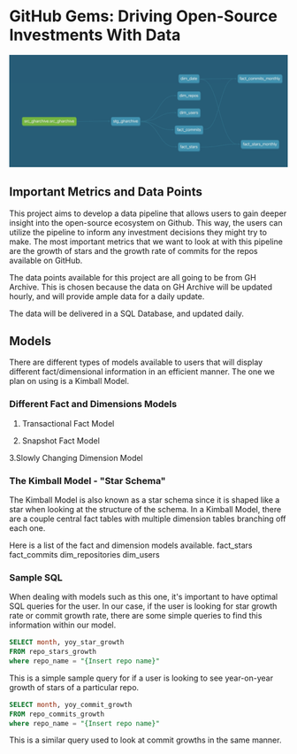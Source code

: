 # GitHub Gems: Driving Open-Source Investments With Data
![This is the lineage graph generated by dbt for the views in this repo.](./docs/dbt_dag.png)

## Important Metrics and Data Points 

This project aims to develop a data pipeline that allows users to gain deeper insight into the open-source ecosystem on 
Github. This way, the users can utilize the pipeline to inform any investment decisions they might try to make. 
The most important metrics that we want to look at with this pipeline are the growth of stars and the growth rate of commits for the repos 
available on GitHub. 

The data points available for this project are all going to be from GH Archive. This is chosen because the data on GH Archive will be 
updated hourly, and will provide ample data for a daily update. 

The data will be delivered in a SQL Database, and updated daily. 

## Models 

There are different types of models available to users that will display 
different fact/dimensional information in an efficient manner. The one we 
plan on using is a Kimball Model. 

### Different Fact and Dimensions Models 
1. Transactional Fact Model 

2. Snapshot Fact Model 
 
3.Slowly Changing Dimension Model  

### The Kimball Model - "Star Schema" 

The Kimball Model is also known as a star schema since it is shaped like a 
star when looking at the structure of the schema. In a Kimball Model, 
there are a couple central fact tables with multiple dimension tables 
branching off each one. 

Here is a list of the fact and dimension models available. 
fact_stars
fact_commits
dim_repositories
dim_users 

### Sample SQL 
When dealing with models such as this one, it's important to have optimal 
SQL queries for the user. In our case, if the user is looking for star 
growth rate or commit growth rate, there are some simple queries to find 
this information within our model. 

```sql 
SELECT month, yoy_star_growth 
FROM repo_stars_growth
where repo_name = "{Insert repo name}" 
``` 

This is a simple sample query for if a user is looking to see year-on-year 
growth of stars of a particular repo. 

```sql
SELECT month, yoy_commit_growth 
FROM repo_commits_growth 
where repo_name = "{Insert repo name}"
```

This is a similar query used to look at commit growths in the same manner. 
